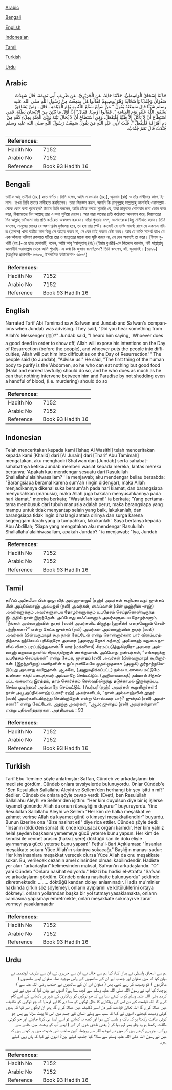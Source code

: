 [Arabic](#arabic)

[Bengali](#bengali)

[English](#english)

[Indonesian](#indonesian)

[Tamil](#tamil)

[Turkish](#turkish)

[Urdu](#urdu)

## Arabic


<div dir="rtl" lang="ar" style={{fontSize:'larger',backgroundColor:'#f8f9fa',padding:20}}>
حَدَّثَنَا إِسْحَاقُ الْوَاسِطِيُّ، حَدَّثَنَا خَالِدٌ، عَنِ الْجُرَيْرِيِّ، عَنِ طَرِيفٍ أَبِي تَمِيمَةَ، قَالَ شَهِدْتُ صَفْوَانَ وَجُنْدَبًا وَأَصْحَابَهُ وَهْوَ يُوصِيهِمْ فَقَالُوا هَلْ سَمِعْتَ مِنْ رَسُولِ اللَّهِ صلى الله عليه وسلم شَيْئًا قَالَ سَمِعْتُهُ يَقُولُ ‏"‏ مَنْ سَمَّعَ سَمَّعَ اللَّهُ بِهِ يَوْمَ الْقِيَامَةِ ـ قَالَ ـ وَمَنْ يُشَاقِقْ يَشْقُقِ اللَّهُ عَلَيْهِ يَوْمَ الْقِيَامَةِ ‏"‏‏.‏ فَقَالُوا أَوْصِنَا‏.‏ فَقَالَ‏"‏ إِنَّ أَوَّلَ مَا يُنْتِنُ مِنَ الإِنْسَانِ بَطْنُهُ، فَمَنِ اسْتَطَاعَ أَنْ لاَ يَأْكُلَ إِلاَّ طَيِّبًا فَلْيَفْعَلْ، وَمَنِ اسْتَطَاعَ أَنْ لاَ يُحَالَ بَيْنَهُ وَبَيْنَ الْجَنَّةِ بِمِلْءِ كَفِّهِ مِنْ دَمٍ أَهْرَاقَهُ فَلْيَفْعَلْ ‏"‏‏.‏ قُلْتُ لأَبِي عَبْدِ اللَّهِ مَنْ يَقُولُ سَمِعْتُ رَسُولَ اللَّهِ صلى الله عليه وسلم جُنْدَبٌ قَالَ نَعَمْ جُنْدَبٌ‏.‏
</div>
<div style={{backgroundColor:'#f8f9fa',padding:20, marginBottom: 10}}><table> <thead> <tr> <th>References:</th> <th></th> </tr> </thead> <tbody><tr><td>Hadith No</td><td>7152</td></tr><tr><td>Arabic No</td><td>7152</td></tr><tr><td>Reference</td><td>Book 93 Hadith 16</td></tr></tbody></table></div>

## Bengali


<div dir="ltr" lang="bn" style={{fontSize:'larger',backgroundColor:'#f8f9fa',padding:20}}>
তারীফ আবূ তামীমা (রহ.) হতে বর্ণিত। তিনি বলেন, আমি সাফওয়ান (রহ.), জুনদাব (রাঃ) ও তাঁর সাথীদের কাছে ছিলাম। তখন তিনি তাদের নাসীহাত করছিলেন। তারা জিজ্ঞেস করল, আপনি কি রাসূলুল্লাহ্ সাল্লাল্লাহু আলাইহি ওয়াসাল্লাম- থেকে কোন কথা শুনেছেন? উত্তরে তিনি বললেন, আমি তাঁকে বলতে শুনেছি যে, যারা মানুষকে শোনাবার জন্য কোন কাজ করে, কিয়ামতের দিন আল্লাহ্ তার এ কথা শুনিয়ে দেবেন। আর যারা অন্যের প্রতি কঠোরতা অবলম্বন করে, কিয়ামতের দিন আল্লাহ্ তা‘আলা তার প্রতি কঠোরতা অবলম্বন করবেন। তাঁরা পুনরায় বলল, আমাদেরকে কিছু নাসীহাত করুন। তিনি বললেন, মানুষের দেহের যে অংশ প্রথম দুর্গন্ধময় হবে, তা হল তার পেট। কাজেই যে ব্যক্তি সামর্থ্য রাখে যে একমাত্র পবিত্র (হালাল) খাদ্য ব্যতীত আর কিছু সে আহার করবে না, সে যেন তাই করতে চেষ্টা করে। আর যে ব্যক্তি সামর্থ্য রাখে যে এক আঁজলা পরিমাণ রক্তপাত ঘটিয়ে তার ও জান্নাতের মাঝে বাধা সৃষ্টি করবে না, সে যেন অবশ্যই তা করে। [ইমাম বুখারী (রহ.)-এর ছাত্র ফেরাবরী] বলেন, আমি আবূ ‘আবদুল্লাহ্ (রাঃ) (ইমাম বুখারী)-কে জিজ্ঞেস করলাম, নবী সাল্লাল্লাহু আলাইহি ওয়াসাল্লাম থেকে আমি শুনেছি- এ কথা কি জুন্দাব বলেছিলেন? তিনি বললেন, হ্যাঁ, জুনদাবই। [৬৪৯৯] (আধুনিক প্রকাশনী- ৬৬৫৩, ইসলামিক ফাউন্ডেশন- ৬৬৬৭)
</div>
<div style={{backgroundColor:'#f8f9fa',padding:20, marginBottom: 10}}><table> <thead> <tr> <th>References:</th> <th></th> </tr> </thead> <tbody><tr><td>Hadith No</td><td>7152</td></tr><tr><td>Arabic No</td><td>7152</td></tr><tr><td>Reference</td><td>Book 93 Hadith 16</td></tr></tbody></table></div>

## English


<div dir="ltr" lang="en" style={{fontSize:'larger',backgroundColor:'#f8f9fa',padding:20}}>
Narrated Tarif Abi Tamima:I saw Safwan and Jundab and Safwan's companions when Jundab was advising. They said, "Did you hear something from Allah's Messenger (ﷺ)?" Jundab said, "I heard him saying, 'Whoever does a good deed in order to show off, Allah will expose his intentions on the Day of Resurrection (before the people), and whoever puts the people into difficulties, Allah will put him into difficulties on the Day of Resurrection.'" The people said (to Jundab), "Advise us." He said, "The first thing of the human body to purify is the 'Abdomen, so he who can eat nothing but good food (Halal and earned lawfully) should do so, and he who does as much as he can that nothing intervene between him and Paradise by not shedding even a handful of blood, (i.e. murdering) should do so
</div>
<div style={{backgroundColor:'#f8f9fa',padding:20, marginBottom: 10}}><table> <thead> <tr> <th>References:</th> <th></th> </tr> </thead> <tbody><tr><td>Hadith No</td><td>7152</td></tr><tr><td>Arabic No</td><td>7152</td></tr><tr><td>Reference</td><td>Book 93 Hadith 16</td></tr></tbody></table></div>

## Indonesian


<div dir="ltr" lang="id" style={{fontSize:'larger',backgroundColor:'#f8f9fa',padding:20}}>
Telah menceritakan kepada kami [Ishaq Al Wasithi] telah menceritakan kepada kami [Khalid] dari [Al Jurairi] dari [Tharif Abu Tamimah] mengatakan, aku menghadiri Shafwan dan [Jundab] serta sahabat-sahabatnya ketika Jundab memberi wasiat kepada mereka, lantas mereka bertanya; 'Apakah kau mendengar sesuatu dari Rasulullah Shallallahu'alaihiwasallam? ' Ia menjawab; aku mendengar beliau bersabda: "Barangsiapa beramal karena sum'ah (ingin didengar), maka Allah menjadikannya dikenal suka bersum'ah pada hari kiamat, dan barangsiapa menyusahkan (manusia), maka Allah juga bakalan menyusahkannya pada hari kiamat." mereka berkata; "Wasiatilah kami!" ia berkata; 'Yang pertama-tama membusuk dari tubuh manusia adalah perut, maka barangsiapa yang mampu untuk tidak menyantap selain yang baik, lakukanlah, dan barangsiapa tidak ingin dihalangi antara dirinya dan surga karena segenggam darah yang ia tumpahkan, lakukanlah.' Saya bertanya kepada Abu Abdillah; 'Siapa yang mengatakan aku mendengar Rasulullah Shallallahu'alaihiwasallam, apakah Jundab? ' ia menjawab; "Iya, Jundab
</div>
<div style={{backgroundColor:'#f8f9fa',padding:20, marginBottom: 10}}><table> <thead> <tr> <th>References:</th> <th></th> </tr> </thead> <tbody><tr><td>Hadith No</td><td>7152</td></tr><tr><td>Arabic No</td><td>7152</td></tr><tr><td>Reference</td><td>Book 93 Hadith 16</td></tr></tbody></table></div>

## Tamil


<div dir="ltr" lang="ta" style={{fontSize:'larger',backgroundColor:'#f8f9fa',padding:20}}>
தரீஃப் அபீதமீமா பின் முஜாலித் அல்ஹுஜைமீ (ரஹ்) அவர்கள் கூறியதாவது: ஜுன்தப் பின் அப்தில்லாஹ் அல்பஜலீ (ரலி) அவர்கள், ஸஃப்வான் (பின் முஹ்ரிஸ் -ரஹ்) அவர்களுக்கும் அவர்களுடைய தோழர்களுக்கும் உபதேசம் செய்துகொண்டிருந்த இடத்தில் நான் இருந்தேன். அப்போது ஸஃப்வானும் அவர்களுடைய தோழர்களும், “நீங்கள் அல்லாஹ்வின் தூதர் (ஸல்) அவர்களிட மிருந்து (ஹதீஸ்) எதையேனும் செவியுற்றீர்களா?” என்று கேட்க ஜுன்தப் (ரலி) அவர்கள் அல்லாஹ்வின் தூதர் (ஸல்) அவர்கள் (பின்வருமாறு) கூற நான் கேட்டேன் என்று சொன்னார்கள்: யார் விளம்பரத்திற்காக நற்செயல் புரிகிறாரோ அவரை (அவரது நோக் கத்தை) அல்லாஹ் மறுமை நாளில் விளம் பரப்படுத்துவான்.15 யார் (மக்களைச்) சிரமப்படுத்துகிறாரோ அவரை அல்லாஹ் மறுமை நாளில் சிரமத்திற்குள் ளாக்குவான். அப்போது நண்பர்கள், “எங்களுக்கு உபதேசம் செய்யுங்கள்” என்று கேட்க, ஜுன்தப் (ரலி) அவர்கள் (பின்வருமாறு) கூறினார்கள்: (இறந்தபிறகு) மனிதனின் உறுப்புகளிலேயே முதல்முதலாக (அழுகி) துர்நாற்றமெடுப்பது அவனது வயிறுதான். ஆகவே, (அனுமதிக்கப்பட்ட) நல்ல உணவை மட்டுமே உண்ண சக்தி படைத்தவர் அவ்வாறே செய்யட்டும். (அநியாயமாகத்) தம்மால் சிந்தப்பட்ட கையளவு இரத்தம், தாம் சொர்க்கம் செல்வதிலிருந்து தடுக்காமல் இருக்கும்படி செய்ய முடிந்தவர் அவ்வாறே செய்யட்டும். (ஃபர்பரீ (ரஹ்) அவர்கள் கூறுகிறார்கள்:) நான் அபூஅப்தில்லாஹ் (புகாரீ-ரஹ்) அவர்களிடம், “நான் அல்லாஹ்வின் தூதர் (ஸல்) அவர்களிடமிருந்து செவியுற்றேன் என்று சொல்பவர் யார்? ஜுன்தப் (ரலி) அவர்களா?” என்று கேட்டேன். அதற்கு அவர்கள், “ஆம்; ஜுன்தப் (ரலி) அவர்கள்தான்” என்று பதிலளித்தார்கள். அத்தியாயம் : 93
</div>
<div style={{backgroundColor:'#f8f9fa',padding:20, marginBottom: 10}}><table> <thead> <tr> <th>References:</th> <th></th> </tr> </thead> <tbody><tr><td>Hadith No</td><td>7152</td></tr><tr><td>Arabic No</td><td>7152</td></tr><tr><td>Reference</td><td>Book 93 Hadith 16</td></tr></tbody></table></div>

## Turkish


<div dir="ltr" lang="tr" style={{fontSize:'larger',backgroundColor:'#f8f9fa',padding:20}}>
Tarif Ebu Temime şöyle anlatmıştır: Saffan, Cündeb ve arkadaşlarını bir mecliste gördüm. Cündeb onlara tavsiyelerde bulunuyordu. Onlar Cündeb'e "Sen Resulullah Sallallahu Aleyhi ve Sellem'den herhangi bir şey işitti n mi?" dediler. Cündeb de onlara şöyle cevap verdi: (Evet), ben Resulullah Sallallahu Aleyhi ve Sellem'den işittim: "Her kim duyulsun diye bir iş işlerse kıyamet gününde Allah da onun rüsvaylığını duyurur" buyuruyordu. Yine Resulullah Sallallahu Aleyhi ve Sellem "Her kim de halka meşakkat ve zahmet verirse Allah da kıyamet günü o kimseyi meşakkatlendirir" buyurdu. Bunun üzerine ona "Bize nasihat et!" diye rica ettiler. Cündeb şöyle dedi: "İnsanın (öldükten sonra) ilk önce kokuşacak organı karnıdır. Her kim yalnız helal şeyden başkasını yememeye gücü yeterse bunu yapsın. Her kim de kendisi ile cennet arasını (haksız yere) döktüğü kan ile dolu eliyle ayırmamaya gücü yeterse bunu yapsın!" Fethu'l-Bari Açıklaması: "İnsanları meşakkate sokanı Yüce Allah'ın sıkıntıya sokacağı." Başlığın manası şudur: Her kim insanlara meşakkat verecek olursa Yüce Allah da onu meşakkate sokar. Bu, verilecek cezanın amel cinsinden olması kabilindendir. Hadiste yer alan "arkadaşları" kelimesinden maksat, Safvan'ın arkadaşlarıdır. "O" yani Cündeb "Onlara nasihat ediyordu." Mizzi bu hadisi el-Atrafta "Safvan ve arkadaşlarını gördüm. Cündeb onlara nasihatte bulunuyordu" şeklinde zikretmektedir. ........ döktüğü kandan dolayı anlamınadır. Hadis mu'minler hakkında çirkin söz söylemeyi, onların ayıplarını ve kötülüklerini ortaya dökmeyi, onların yollarından başka bir yol tutmayı yasaklamakta, onların camiasına yapışmayı emretmekte, onları meşakkate sokmayı ve zarar vermeyi yasaklamaadır
</div>
<div style={{backgroundColor:'#f8f9fa',padding:20, marginBottom: 10}}><table> <thead> <tr> <th>References:</th> <th></th> </tr> </thead> <tbody><tr><td>Hadith No</td><td>7152</td></tr><tr><td>Arabic No</td><td>7152</td></tr><tr><td>Reference</td><td>Book 93 Hadith 16</td></tr></tbody></table></div>

## Urdu


<div dir="rtl" lang="ur" style={{fontSize:'larger',backgroundColor:'#f8f9fa',padding:20}}>
ہم سے اسحاق واسطی نے بیان کیا، کہا ہم سے خالد نے، ان سے جریری نے، ان سے ظریف ابوتمیمہ نے بیان کیا کہ میں صفوان اور جندب اور ان کے ساتھیوں کے پاس موجود تھا۔ صفوان اپنے ساتھیوں ( شاگردوں ) کو وصیت کر رہے تھے، پھر ( صفوان اور ان کے ساتھیوں نے جندب رضی اللہ عنہ سے ) پوچھا: کیا آپ نے رسول اللہ صلی اللہ علیہ وسلم سے کچھ سنا ہے؟ انہوں نے بیان کیا کہ میں نے نبی کریم صلی اللہ علیہ وسلم کو یہ کہتے سنا ہے کہ جو لوگوں کو ریاکاری کے طور پر دکھانے کے لیے کام کرے گا اللہ قیامت کے دن اس کی ریاکاری کا حال لوگوں کو سنا دے گا اور فرمایا کہ جو لوگوں کو تکلیف میں مبتلا کرے گا اللہ تعالیٰ قیامت کے دن اسے تکلیف میں مبتلا کرے گا، پھر ان لوگوں نے کہا کہ ہمیں کوئی وصیت کیجئے۔ انہوں نے کہا کہ سب سے پہلے انسان کے جسم میں اس کا پیٹ سڑتا ہے پس جو کوئی طاقت رکھتا ہو کہ پاک و طیب کے سوا اور کچھ نہ کھائے تو اسے ایسا ہی کرنا چاہئے اور جو کوئی طاقت رکھتا ہو وہ چلو بھر لہو بہا کر ( یعنی ناحق خون کر کے ) اپنے آپ کو بہشت میں جانے سے روکے۔ جریری کہتے ہیں کہ میں نے ابوعبداللہ سے پوچھا، کون صاحب اس حدیث میں یہ کہتے ہیں کہ میں نے رسول اللہ صلی اللہ علیہ وسلم سے سنا؟ کیا جندب کہتے ہیں؟ انہوں نے کہا کہ ہاں وہی کہتے ہیں۔
</div>
<div style={{backgroundColor:'#f8f9fa',padding:20, marginBottom: 10}}><table> <thead> <tr> <th>References:</th> <th></th> </tr> </thead> <tbody><tr><td>Hadith No</td><td>7152</td></tr><tr><td>Arabic No</td><td>7152</td></tr><tr><td>Reference</td><td>Book 93 Hadith 16</td></tr></tbody></table></div>